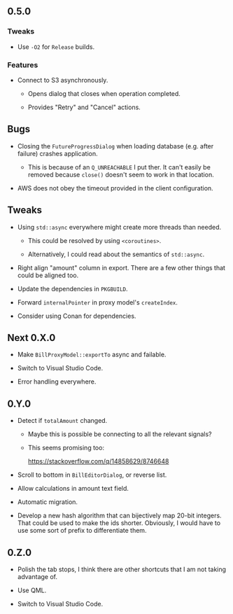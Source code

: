 ## 0.5.0

### Tweaks

-   Use `-O2` for `Release` builds.

### Features

-   Connect to S3 asynchronously.

    -   Opens dialog that closes when operation completed.
    
    -   Provides "Retry" and "Cancel" actions.

## Bugs

-   Closing the `FutureProgressDialog` when loading database (e.g. after failure) crashes application.

    -   This is because of an `Q_UNREACHABLE` I put ther.
        It can't easily be removed because `close()` doesn't seem to work in that location.

-   AWS does not obey the timeout provided in the client configuration.

## Tweaks

-   Using `std::async` everywhere might create more threads than needed.

    -   This could be resolved by using `<coroutines>`.
    
    -   Alternatively, I could read about the semantics of `std::async`.

-   Right align "amount" column in export.
    There are a few other things that could be aligned too.

-   Update the dependencies in `PKGBUILD`.

-   Forward `internalPointer` in proxy model's `createIndex`.

-   Consider using Conan for dependencies.

## Next 0.X.0

-   Make `BillProxyModel::exportTo` async and failable.

-   Switch to Visual Studio Code.

-   Error handling everywhere.

## 0.Y.0

-   Detect if `totalAmount` changed.

    -   Maybe this is possible be connecting to all the relevant signals?

    -   This seems promising too:
    
        https://stackoverflow.com/q/14858629/8746648

-   Scroll to bottom in `BillEditorDialog`, or reverse list.

-   Allow calculations in amount text field.

-   Automatic migration.

-   Develop a new hash algorithm that can bijectively map 20-bit integers.
    That could be used to make the ids shorter.
    Obviously, I would have to use some sort of prefix to differentiate them.

## 0.Z.0

-   Polish the tab stops, I think there are other shortcuts that I am not taking advantage of.

-   Use QML.

-   Switch to Visual Studio Code.
